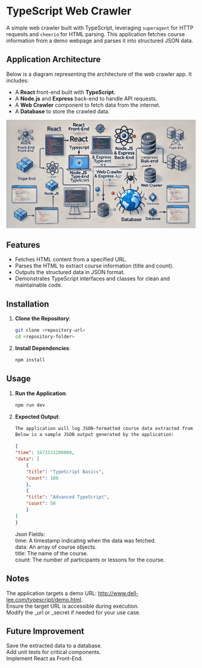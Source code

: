 # TypeScript Web Crawler

A simple web crawler built with TypeScript, leveraging `superagent` for HTTP requests and `cheerio` for HTML parsing. This application fetches course information from a demo webpage and parses it into structured JSON data.

## Application Architecture

Below is a diagram representing the architecture of the web crawler app. It includes:
- A **React** front-end built with **TypeScript**.
- A **Node.js** and **Express** back-end to handle API requests.
- A **Web Crawler** component to fetch data from the internet.
- A **Database** to store the crawled data.

![Architecture Diagram](./assets/arc.webp)

## Features

- Fetches HTML content from a specified URL.
- Parses the HTML to extract course information (title and count).
- Outputs the structured data in JSON format.
- Demonstrates TypeScript interfaces and classes for clean and maintainable code.

## Installation

1. **Clone the Repository**:

   ```bash
   git clone <repository-url>
   cd <repository-folder>

   ```

2. **Install Dependencies**:
   ```bash
   npm install
   ```

## Usage

1. **Run the Application**:

   ```bash
   npm run dev

   ```

2. **Expected Output**:
   ```bash
   The application will log JSON-formatted course data extracted from the target URL to the console.
   Below is a sample JSON output generated by the application:
   ```

    ```json
    {
    "time": 1672531200000,
    "data": [
        {
        "title": "TypeScript Basics",
        "count": 100
        },
        {
        "title": "Advanced TypeScript",
        "count": 50
        }
    ]
    }
    ```
    Json Fields: </br>
    time: A timestamp indicating when the data was fetched.</br>
    data: An array of course objects.</br>
    title: The name of the course.</br>
    count: The number of participants or lessons for the course.</br>

## Notes
The application targets a demo URL: http://www.dell-lee.com/typescript/demo.html. </br>
Ensure the target URL is accessible during execution. </br>
Modify the _url or _secret if needed for your use case. </br>

## Future Improvement
Save the extracted data to a database. </br>
Add unit tests for critical components. </br>
Implement React as Front-End. </br>